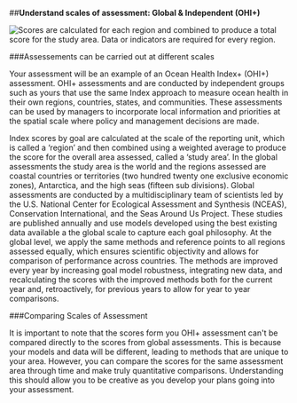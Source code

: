 ##**Understand scales of assessment: Global & Independent (OHI+)**

![Scores are calculated for each region and combined to produce a total score for the study area. Data or indicators are required for every region.](https://docs.google.com/drawings/d/1RsamVf-p5nSUS8_w--uU5I2717tqMPlhc3JEbW8Rvkg/pub?w=677&h=446)

###Assessements can be carried out at different scales

Your assessment will be an example of an Ocean Health Index+ (OHI+) assessment. OHI+ assessments and are conducted by independent groups such as yours that use the same Index approach to measure ocean health in their own regions, countries, states, and communities. These assessments can be used by managers to incorporate local information and priorities at the spatial scale where policy and management decisions are made.

Index scores by goal are calculated at the scale of the reporting unit, which is called a ‘region’ and then combined using a weighted average to produce the score for the overall area assessed, called a ‘study area’. In the global assessments the study area is the world and the regions assessed are coastal countries or territories (two hundred twenty one exclusive economic zones), Antarctica, and the high seas (fifteen sub divisions). Global assessments are conducted by a multidisciplinary team of scientists led by the U.S. National Center for Ecological Assessment and Synthesis (NCEAS), Conservation International, and the Seas Around Us Project. These studies are published annually and use models developed using the best existing data available a the global scale to capture each goal philosophy. At the global level, we apply the same methods and reference points to all regions assessed equally, which ensures scientific objectivity and allows for comparison of performance across countries. The methods are improved every year by increasing goal model robustness, integrating new data, and recalculating the scores with the improved methods both for the current year and, retroactively, for previous years to allow for year to year comparisons.

###Comparing Scales of Assessment

It is important to note that the scores form you OHI+ assessment can't be compared directly to the scores from global assessments. This is because your models and data will be different, leading to methods that are unique to your area. However, you can compare the scores for the same assessment area through time and make truly quantitative comparisons. Understanding this should allow you to be creative as you develop your plans going into your assessment.

